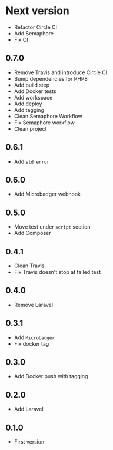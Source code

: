 # Next version
+ Refactor Circle CI
+ Add Semaphore
+ Fix CI

## 0.7.0
+ Remove Travis and introduce Circle CI
+ Bump dependencies for PHP8
+ Add build step
+ Add Docker tests
+ Add workspace
+ Add deploy
+ Add tagging
+ Clean Semaphore Workflow
+ Fix Semaphore workflow
+ Clean project

## 0.6.1

+ Add `std error`

## 0.6.0
+ Add Microbadger webhook

## 0.5.0
+ Move test under `script` section
+ Add Composer

## 0.4.1
+ Clean Travis
+ Fix Travis doesn't stop at failed test

## 0.4.0
+ Remove Laravel

## 0.3.1
+ Add `Microbadger`
+ Fix docker tag

## 0.3.0
+ Add Docker push with tagging

## 0.2.0
+ Add Laravel

## 0.1.0
+ First version